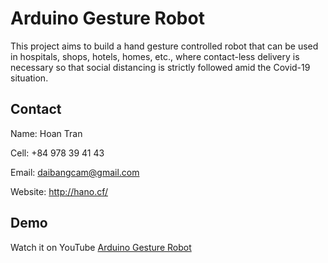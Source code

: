 # Arduino Gesture Robot

This project aims to build a hand gesture controlled robot that can be used in hospitals, shops, hotels, homes, etc., where contact-less delivery is necessary so that social distancing is strictly followed amid the Covid-19 situation.
 
## Contact

Name: Hoan Tran

Cell: +84 978 39 41 43

Email: daibangcam@gmail.com

Website: http://hano.cf/

## Demo

Watch it on YouTube [Arduino Gesture Robot](https://youtu.be/mHv-YXXXko8)